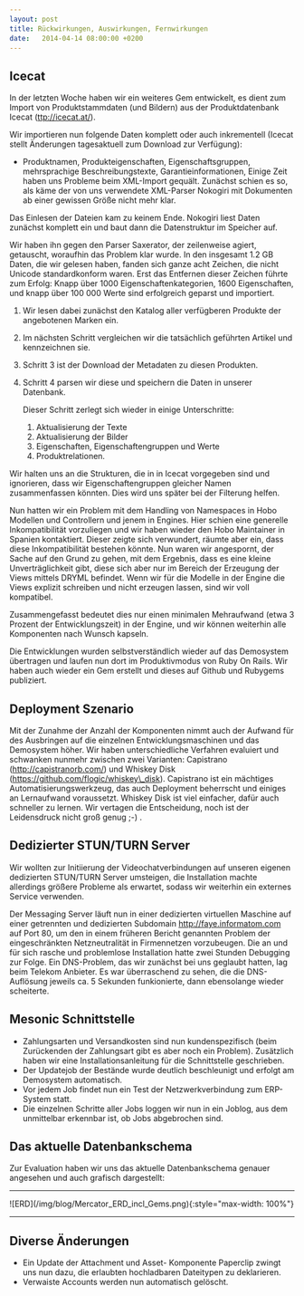 ```yaml
---
layout: post
title: Rückwirkungen, Auswirkungen, Fernwirkungen
date:   2014-04-14 08:00:00 +0200
---
```


## Icecat

In der letzten Woche haben wir ein weiteres Gem entwickelt, es dient zum
Import von Produktstammdaten (und Bildern) aus der Produktdatenbank
Icecat (<ttp://icecat.at/>).

Wir importieren nun folgende Daten komplett oder auch inkrementell
(Icecat stellt Änderungen tagesaktuell zum Download zur Verfügung):

-   Produktnamen, Produkteigenschaften, Eigenschaftsgruppen,
    mehrsprachige Beschreibungstexte, Garantieinformationen,
Einige Zeit haben uns Probleme beim XML-Import gequält. Zunächst schien
es so, als käme der von uns verwendete XML-Parser Nokogiri mit
Dokumenten ab einer gewissen Größe nicht mehr klar.

Das Einlesen der Dateien kam zu keinem Ende. Nokogiri liest Daten
zunächst komplett ein und baut dann die Datenstruktur im Speicher auf.

Wir haben ihn gegen den Parser Saxerator, der zeilenweise agiert, getauscht,
woraufhin das Problem klar wurde. In den insgesamt 1.2 GB
Daten, die wir gelesen haben, fanden sich ganze acht Zeichen, die nicht
Unicode standardkonform waren. Erst das Entfernen dieser Zeichen führte
zum Erfolg: Knapp über 1000 Eigenschaftenkategorien, 1600 Eigenschaften,
und knapp über 100 000 Werte sind erfolgreich geparst und importiert.

1.  Wir lesen dabei zunächst den Katalog aller verfügberen Produkte der
    angebotenen Marken ein.
2.  Im nächsten Schritt vergleichen wir die tatsächlich geführten
    Artikel und kennzeichnen sie.
3.  Schritt 3 ist der Download der Metadaten zu diesen Produkten.
4.  Schritt 4 parsen wir diese und speichern die Daten in unserer
    Datenbank.

    Dieser Schritt zerlegt sich wieder in einige Unterschritte:

    1.  Aktualisierung der Texte
    2.  Aktualisierung der Bilder
    3.  Eigenschaften, Eigenschaftengruppen und Werte
    4.  Produktrelationen.

Wir halten uns an die Strukturen, die in in Icecat vorgegeben sind und
ignorieren, dass wir Eigenschaftengruppen gleicher Namen zusammenfassen
könnten. Dies wird uns später bei der Filterung helfen.

Nun hatten wir ein Problem mit dem Handling von Namespaces in Hobo
Modellen und Controllern und jenem in Engines. Hier schien eine
generelle Inkompatibilität vorzuliegen und wir haben wieder den Hobo
Maintainer in Spanien kontaktiert. Dieser zeigte sich verwundert, räumte
aber ein, dass diese Inkompatibilität bestehen könnte. Nun waren wir
angespornt, der Sache auf den Grund zu gehen, mit dem Ergebnis, dass es
eine kleine Unverträglichkeit gibt, diese sich aber nur im Bereich der
Erzeugung der Views mittels DRYML befindet. Wenn wir für die Modelle in
der Engine die Views explizit schreiben und nicht erzeugen lassen, sind
wir voll kompatibel.

Zusammengefasst bedeutet dies nur einen minimalen Mehraufwand (etwa 3
Prozent der Entwicklungszeit) in der Engine, und wir können weiterhin
alle Komponenten nach Wunsch kapseln.

Die Entwicklungen wurden selbstverständlich wieder auf das Demosystem
übertragen und laufen nun dort im Produktivmodus von Ruby On Rails. Wir
haben auch wieder ein Gem erstellt und dieses auf Github und Rubygems
publiziert.

Deployment Szenario
-------------------

Mit der Zunahme der Anzahl der Komponenten nimmt auch der Aufwand für
des Ausbringen auf die einzelnen Entwicklungsmaschinen und das
Demosystem höher. Wir haben unterschiedliche Verfahren evaluiert und
schwanken nunmehr zwischen zwei Varianten: Capistrano
(<http://capistranorb.com/>) und Whiskey Disk
(<https://github.com/flogic/whiskey\_disk>). Capistrano ist ein mächtiges
Automatisierungswerkzeug, das auch Deployment beherrscht und einiges an
Lernaufwand voraussetzt. Whiskey Disk ist viel einfacher, dafür auch
schneller zu lernen. Wir vertagen die Entscheidung, noch ist der
Leidensdruck nicht groß genug ;-) .

Dedizierter STUN/TURN Server
----------------------------

Wir wollten zur Initiierung der Videochatverbindungen auf unseren
eigenen dedizierten STUN/TURN Server umsteigen, die Installation machte
allerdings größere Probleme als erwartet, sodass wir weiterhin ein
externes Service verwenden.

Der Messaging Server läuft nun in einer dedizierten virtuellen Maschine
auf einer getrennten und dedizierten Subdomain
http://faye.informatom.com auf Port 80, um den in einem früheren Bericht
genannten Problem der eingeschränkten Netzneutralität in Firmennetzen
vorzubeugen. Die an und für sich rasche und problemlose Installation
hatte zwei Stunden Debugging zur Folge. Ein DNS-Problem, das wir
zunächst bei uns geglaubt hatten, lag beim Telekom Anbieter. Es war
überraschend zu sehen, die die DNS-Auflösung jeweils ca. 5 Sekunden
funkionierte, dann ebensolange wieder scheiterte.

Mesonic Schnittstelle
---------------------

-   Zahlungsarten und Versandkosten sind nun kundenspezifisch (beim
    Zurückenden der Zahlungsart gibt es aber noch ein Problem).
    Zusätzlich haben wir eine Installationsanleitung für die
    Schnittstelle geschrieben.
-   Der Updatejob der Bestände wurde deutlich beschleunigt und erfolgt
    am Demosystem automatisch.
-   Vor jedem Job findet nun ein Test der Netzwerkverbindung zum
    ERP-System statt.
-   Die einzelnen Schritte aller Jobs loggen wir nun in ein Joblog, aus
    dem unmittelbar erkennbar ist, ob Jobs abgebrochen sind.

Das aktuelle Datenbankschema
----------------------------

Zur Evaluation haben wir uns das aktuelle Datenbankschema genauer
angesehen und auch grafisch dargestellt:

<hr/>
![ERD](/img/blog/Mercator_ERD_incl_Gems.png){:style="max-width: 100%"}
<hr/>

Diverse Änderungen
------------------

-   Ein Update der Attachment und Asset- Komponente Paperclip zwingt uns
    nun dazu, die erlaubten hochladbaren Dateitypen zu deklarieren.
-   Verwaiste Accounts werden nun automatisch gelöscht.